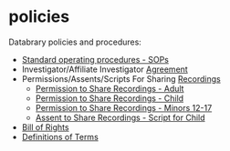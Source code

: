 policies
========

Databrary policies and procedures:

- [Standard operating procedures - SOPs](sops.md)
- Investigator/Affiliate Investigator [Agreement](investigator-agmt.md)
- Permissions/Assents/Scripts For Sharing [Recordings](definitions.md)
	- [Permission to Share Recordings - Adult](permission-to-share-recordings-adult.md)
	- [Permission to Share Recordings - Child](permission-to-share-recordings-child.md)
	- [Permission to Share Recordings - Minors 12-17](permission-to-share-recordings-minor12-17.md)
	- [Assent to Share Recordings - Script for Child](assent-to-share-recordings-child-script.md)
- [Bill of Rights](bill-of-rights.md)
- [Definitions of Terms](definitions.md)
